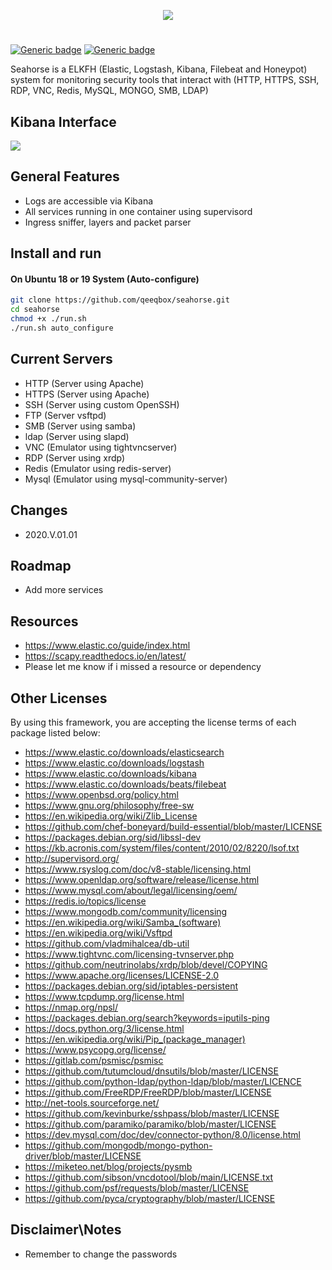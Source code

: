 <p align="center"> <img src="https://raw.githubusercontent.com/qeeqbox/seahorse/master/readme/seahorselogo.png"></p>

#
[![Generic badge](https://img.shields.io/badge/dynamic/json.svg?url=https://raw.githubusercontent.com/qeeqbox/seahorse/master/info&label=version&query=$.version&colorB=blue)](https://github.com/qeeqbox/seahorse/blob/master/changes.md) [![Generic badge](https://img.shields.io/badge/dynamic/json.svg?url=https://raw.githubusercontent.com/qeeqbox/seahorse/master/info&label=docker-compose&query=$.dockercompose&colorB=green)](https://github.com/qeeqbox/seahorse/blob/master/changes.md)

Seahorse is a ELKFH (Elastic, Logstash, Kibana, Filebeat and Honeypot) system for monitoring security tools that interact with (HTTP, HTTPS, SSH, RDP, VNC, Redis, MySQL, MONGO, SMB, LDAP)

## Kibana Interface
<img src="https://raw.githubusercontent.com/qeeqbox/seahorse/master/readme/intro.gif" style="max-width:768px"/>

## General Features
- Logs are accessible via Kibana
- All services running in one container using supervisord
- Ingress sniffer, layers and packet parser

## Install and run
#### On Ubuntu 18 or 19 System (Auto-configure)
```bash
git clone https://github.com/qeeqbox/seahorse.git
cd seahorse
chmod +x ./run.sh
./run.sh auto_configure
```

## Current Servers
- HTTP (Server using Apache)
- HTTPS (Server using Apache)
- SSH (Server using custom OpenSSH)
- FTP (Server vsftpd)
- SMB (Server using samba)
- ldap (Server using slapd)
- VNC (Emulator using tightvncserver)
- RDP (Server using xrdp)
- Redis (Emulator using redis-server)
- Mysql (Emulator using mysql-community-server)

## Changes
- 2020.V.01.01

## Roadmap
- Add more services

## Resources
- https://www.elastic.co/guide/index.html
- https://scapy.readthedocs.io/en/latest/
- Please let me know if i missed a resource or dependency

## Other Licenses
By using this framework, you are accepting the license terms of each package listed below:
- https://www.elastic.co/downloads/elasticsearch
- https://www.elastic.co/downloads/logstash
- https://www.elastic.co/downloads/kibana
- https://www.elastic.co/downloads/beats/filebeat
- https://www.openbsd.org/policy.html
- https://www.gnu.org/philosophy/free-sw
- https://en.wikipedia.org/wiki/Zlib_License
- https://github.com/chef-boneyard/build-essential/blob/master/LICENSE
- https://packages.debian.org/sid/libssl-dev
- https://kb.acronis.com/system/files/content/2010/02/8220/lsof.txt
- http://supervisord.org/
- https://www.rsyslog.com/doc/v8-stable/licensing.html
- https://www.openldap.org/software/release/license.html
- https://www.mysql.com/about/legal/licensing/oem/
- https://redis.io/topics/license
- https://www.mongodb.com/community/licensing
- https://en.wikipedia.org/wiki/Samba_(software)
- https://en.wikipedia.org/wiki/Vsftpd
- https://github.com/vladmihalcea/db-util
- https://www.tightvnc.com/licensing-tvnserver.php
- https://github.com/neutrinolabs/xrdp/blob/devel/COPYING
- https://www.apache.org/licenses/LICENSE-2.0
- https://packages.debian.org/sid/iptables-persistent
- https://www.tcpdump.org/license.html
- https://nmap.org/npsl/
- https://packages.debian.org/search?keywords=iputils-ping
- https://docs.python.org/3/license.html
- https://en.wikipedia.org/wiki/Pip_(package_manager)
- https://www.psycopg.org/license/
- https://gitlab.com/psmisc/psmisc
- https://github.com/tutumcloud/dnsutils/blob/master/LICENSE
- https://github.com/python-ldap/python-ldap/blob/master/LICENCE
- https://github.com/FreeRDP/FreeRDP/blob/master/LICENSE
- http://net-tools.sourceforge.net/
- https://github.com/kevinburke/sshpass/blob/master/LICENSE
- https://github.com/paramiko/paramiko/blob/master/LICENSE
- https://dev.mysql.com/doc/dev/connector-python/8.0/license.html
- https://github.com/mongodb/mongo-python-driver/blob/master/LICENSE
- https://miketeo.net/blog/projects/pysmb
- https://github.com/sibson/vncdotool/blob/main/LICENSE.txt
- https://github.com/psf/requests/blob/master/LICENSE
- https://github.com/pyca/cryptography/blob/master/LICENSE

## Disclaimer\Notes
- Remember to change the passwords
